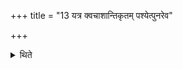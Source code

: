 +++
title = "13 यत्र क्वचाशान्तिकृतम् पश्येत्पुनरेव"

+++

<details><summary>थिते</summary>

यत्र क्वचाशान्तिकृतं पश्येत्पुनरेव शान्तिं कृत्वाधीयीत १३
</details>
